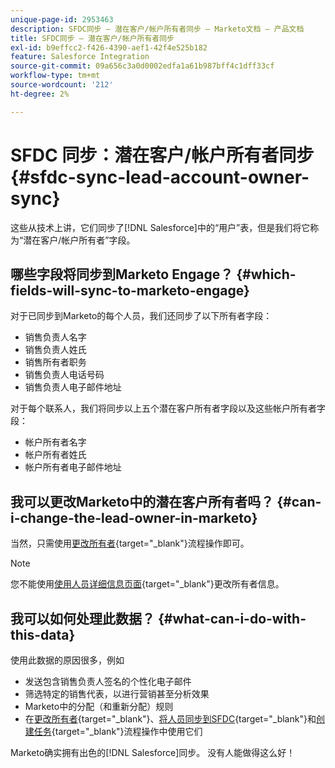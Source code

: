 ```yaml
---
unique-page-id: 2953463
description: SFDC同步 — 潜在客户/帐户所有者同步 — Marketo文档 — 产品文档
title: SFDC同步 — 潜在客户/帐户所有者同步
exl-id: b9effcc2-f426-4390-aef1-42f4e525b182
feature: Salesforce Integration
source-git-commit: 09a656c3a0d0002edfa1a61b987bff4c1dff33cf
workflow-type: tm+mt
source-wordcount: '212'
ht-degree: 2%

---
```


# SFDC 同步：潜在客户/帐户所有者同步 {#sfdc-sync-lead-account-owner-sync}

这些从技术上讲，它们同步了[!DNL Salesforce]中的“用户”表，但是我们将它称为“潜在客户/帐户所有者”字段。

## 哪些字段将同步到Marketo Engage？ {#which-fields-will-sync-to-marketo-engage}

对于已同步到Marketo的每个人员，我们还同步了以下所有者字段：

* 销售负责人名字
* 销售负责人姓氏
* 销售所有者职务
* 销售负责人电话号码
* 销售负责人电子邮件地址

对于每个联系人，我们将同步以上五个潜在客户所有者字段以及这些帐户所有者字段：

* 帐户所有者名字
* 帐户所有者姓氏
* 帐户所有者电子邮件地址

## 我可以更改Marketo中的潜在客户所有者吗？ {#can-i-change-the-lead-owner-in-marketo}

当然，只需使用[更改所有者](/help/marketo/product-docs/core-marketo-concepts/smart-campaigns/salesforce-flow-actions/change-owner.md){target="_blank"}流程操作即可。

>[!NOTE]
>
>您不能使用[使用人员详细信息页面](/help/marketo/product-docs/core-marketo-concepts/smart-lists-and-static-lists/managing-people-in-smart-lists/using-the-person-detail-page.md){target="_blank"}更改所有者信息。

## 我可以如何处理此数据？ {#what-can-i-do-with-this-data}

使用此数据的原因很多，例如

* 发送包含销售负责人签名的个性化电子邮件
* 筛选特定的销售代表，以进行营销甚至分析效果
* Marketo中的分配（和重新分配）规则
* 在[更改所有者](/help/marketo/product-docs/core-marketo-concepts/smart-campaigns/salesforce-flow-actions/change-owner.md){target="_blank"}、[将人员同步到SFDC](/help/marketo/product-docs/core-marketo-concepts/smart-campaigns/salesforce-flow-actions/sync-person-to-sfdc.md){target="_blank"}和[创建任务](/help/marketo/product-docs/core-marketo-concepts/smart-campaigns/salesforce-flow-actions/create-task.md){target="_blank"}流程操作中使用它们

Marketo确实拥有出色的[!DNL Salesforce]同步。 没有人能做得这么好！
